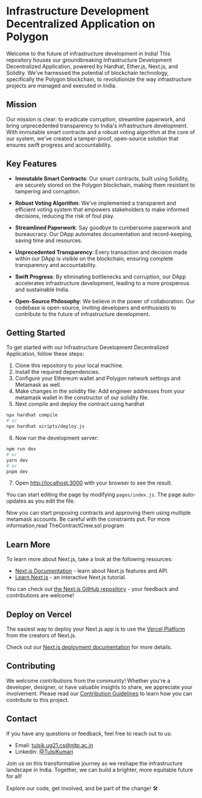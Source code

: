 # Infrastructure Development Decentralized Application on Polygon

Welcome to the future of infrastructure development in India! This repository houses our groundbreaking Infrastructure Development Decentralized Application, powered by Hardhat, Ether.js, Next.js, and Solidity. We've harnessed the potential of blockchain technology, specifically the Polygon blockchain, to revolutionize the way infrastructure projects are managed and executed in India.

## Mission

Our mission is clear: to eradicate corruption, streamline paperwork, and bring unprecedented transparency to India's infrastructure development. With immutable smart contracts and a robust voting algorithm at the core of our system, we've created a tamper-proof, open-source solution that ensures swift progress and accountability.

## Key Features

- **Immutable Smart Contracts**: Our smart contracts, built using Solidity, are securely stored on the Polygon blockchain, making them resistant to tampering and corruption.

- **Robust Voting Algorithm**: We've implemented a transparent and efficient voting system that empowers stakeholders to make informed decisions, reducing the risk of foul play.

- **Streamlined Paperwork**: Say goodbye to cumbersome paperwork and bureaucracy. Our DApp automates documentation and record-keeping, saving time and resources.

- **Unprecedented Transparency**: Every transaction and decision made within our DApp is visible on the blockchain, ensuring complete transparency and accountability.

- **Swift Progress**: By eliminating bottlenecks and corruption, our DApp accelerates infrastructure development, leading to a more prosperous and sustainable India.

- **Open-Source Philosophy**: We believe in the power of collaboration. Our codebase is open-source, inviting developers and enthusiasts to contribute to the future of infrastructure development.

## Getting Started

To get started with our Infrastructure Development Decentralized Application, follow these steps:

1. Clone this repository to your local machine.
2. Install the required dependencies.
3. Configure your Ethereum wallet and Polygon network settings and Metamask as well.
4. Make changes in the solidity file: Add engineer addresses from your metamask wallet in the constructor of our solidity file.
5. Next compile and deploy the contract using hardhat
```bash
npx hardhat compile
# or
npx hardhat scripts/deploy.js

```

6. Now run the development server:

```bash
npm run dev
# or
yarn dev
# or
pnpm dev
```
7. Open [http://localhost:3000](http://localhost:3000) with your browser to see the result.

You can start editing the page by modifying `pages/index.js`. The page auto-updates as you edit the file.

Now you can start proposing contracts and approving them using multiple metamask accounts.
Be careful with the constraints put. 
For more information,read TheContractCrew.sol program

## Learn More

To learn more about Next.js, take a look at the following resources:

- [Next.js Documentation](https://nextjs.org/docs) - learn about Next.js features and API.
- [Learn Next.js](https://nextjs.org/learn) - an interactive Next.js tutorial.

You can check out [the Next.js GitHub repository](https://github.com/vercel/next.js/) - your feedback and contributions are welcome!

## Deploy on Vercel

The easiest way to deploy your Next.js app is to use the [Vercel Platform](https://vercel.com/new?utm_medium=default-template&filter=next.js&utm_source=create-next-app&utm_campaign=create-next-app-readme) from the creators of Next.js.

Check out our [Next.js deployment documentation](https://nextjs.org/docs/deployment) for more details.

## Contributing

We welcome contributions from the community! Whether you're a developer, designer, or have valuable insights to share, we appreciate your involvement. Please read our [Contribution Guidelines](CONTRIBUTING.md) to learn how you can contribute to this project.


## Contact

If you have any questions or feedback, feel free to reach out to us:

- Email: [tulsik.ug21.cs@nitp.ac.in](mailto:tulsik.ug21.cs@nitp.ac.in)
- Linkedin: [@TulsiKumari](www.linkedin.com/in/tulsi-kumari-49a9a1217/)

Join us on this transformative journey as we reshape the infrastructure landscape in India. Together, we can build a brighter, more equitable future for all!

Explore our code, get involved, and be part of the change! 🛠️
